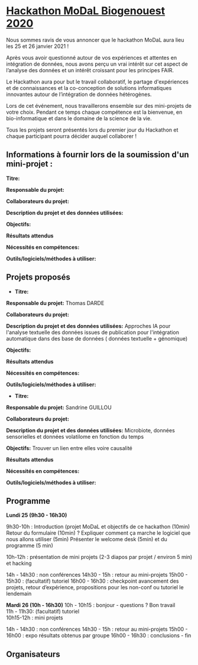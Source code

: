 # [Hackathon MoDaL Biogenouest 2020](https://albangaignard.github.io/biogen-hack-2020/)

Nous sommes ravis de vous annoncer que le hackathon MoDaL aura lieu les 25 et 26 janvier 2021 !

Après vous avoir questionné autour de vos expériences et attentes en intégration de données, nous avons perçu un vrai intérêt sur cet aspect de l’analyse des données et un intérêt croissant pour les principes FAIR. 

Le Hackathon aura pour but le travail collaboratif, le partage d'expériences et de  connaissances et la co-conception de solutions informatiques innovantes autour de l’intégration de données hétérogènes. 

Lors de cet événement, nous travaillerons ensemble sur des mini-projets de votre choix. Pendant ce temps chaque compétence est la bienvenue, en bio-informatique et dans le domaine de la science de la vie. 

Tous les projets seront présentés lors du premier jour du Hackathon et chaque participant pourra décider auquel collaborer !


## Informations à fournir lors de la soumission d'un mini-projet :

**Titre:**
<!-- Ajoutez un titre qui reflète ce que le code (ou le contenu). Essayez d'en choisir un simple et claire, de manière qui ait un sens pour les nouveaux venus qui veulent contribuer à votre projet. -->

**Responsable du projet:**
<!-- Ajouter le nom complet (et le pseudonyme GitHub) de la personne de contact. -->

**Collaborateurs du projet:**
<!-- Ajoutez les noms complets (et les pseudos GitHub si possible) de toute personne contribuant au projet. Les contributions de toute sorte sont les bienvenues ! -->

**Description du projet et des données utilisées:**
<!-- Ajoutez une brève description du projet et des données utilisées. Ajoutez un lien vers le dépô/sources, si disponible.  -->

**Objectifs:**
<!-- Ajoutez une liste d'étapes ou de résultats que vous comptez atteindre pendant l'événement. Essayez de fournir des objectifs plus ou moins complexes pour des participants ayant des compétences différentes. -->

**Résultats attendus**
<!-- Décrivez ce que vous souhaitez réaliser lors de ce brainhack. -->

**Nécessités en compétences:**
<!-- Ajoutez une liste de compétences nécessaires pour contribuer à ce projet. Essayez de penser à la fois aux compétences de codage et de non-codage. Vous pouvez fournir des niveaux de compétences prédéfinis ou donner des exemples concrets du type de tâches auxquelles les contributeurs seront confrontés. Veillez à donner aux nouveaux arrivant l'opportunité d'integrer votre projet afin que chaque participant puisse apprendre l'un de l'autre et partager leurs expériences. -->

**Outils/logiciels/méthodes à utiliser:**
<!-- Ajouter une liste d'outils/logiciels/méthodes qu'il est conseillé d'installer/réviser avant l'événement, la préparation des environnements ou la description des méthodes qui seront nécessaires pour contribuer à ce projet. Pensez à ajouter au moins une compétence non bio-info). -->



## Projets proposés

 - **Titre:**
<!-- Ajoutez un titre qui reflète ce que le code (ou le contenu). Essayez d'en choisir un simple et claire, de manière qui ait un sens pour les nouveaux venus qui veulent contribuer à votre projet. -->

**Responsable du projet:**
Thomas DARDE

**Collaborateurs du projet:**
<!-- Ajoutez les noms complets (et les pseudos GitHub si possible) de toute personne contribuant au projet. Les contributions de toute sorte sont les bienvenues ! -->

**Description du projet et des données utilisées:**
Approches IA pour l'analyse textuelle des données issues de publication pour l'intégration automatique dans des base de données ( données textuelle + génomique)

**Objectifs:**
<!-- Ajoutez une liste d'étapes ou de résultats que vous comptez atteindre pendant l'événement. Essayez de fournir des objectifs plus ou moins complexes pour des participants ayant des compétences différentes. -->

**Résultats attendus**
<!-- Décrivez ce que vous souhaitez réaliser lors de ce brainhack. -->

**Nécessités en compétences:**
<!-- Ajoutez une liste de compétences nécessaires pour contribuer à ce projet. Essayez de penser à la fois aux compétences de codage et de non-codage. Vous pouvez fournir des niveaux de compétences prédéfinis ou donner des exemples concrets du type de tâches auxquelles les contributeurs seront confrontés. Veillez à donner aux nouveaux arrivant l'opportunité d'integrer votre projet afin que chaque participant puisse apprendre l'un de l'autre et partager leurs expériences. -->

**Outils/logiciels/méthodes à utiliser:**
<!-- Ajouter une liste d'outils/logiciels/méthodes qu'il est conseillé d'installer/réviser avant l'événement, la préparation des environnements ou la description des méthodes qui seront nécessaires pour contribuer à ce projet. Pensez à ajouter au moins une compétence non bio-info). -->


 - **Titre:**
<!-- Ajoutez un titre qui reflète ce que le code (ou le contenu). Essayez d'en choisir un simple et claire, de manière qui ait un sens pour les nouveaux venus qui veulent contribuer à votre projet. -->

**Responsable du projet:**
Sandrine GUILLOU

**Collaborateurs du projet:**
<!-- Ajoutez les noms complets (et les pseudos GitHub si possible) de toute personne contribuant au projet. Les contributions de toute sorte sont les bienvenues ! -->

**Description du projet et des données utilisées:**
Microbiote, données sensorielles et données volatilome en fonction du temps

**Objectifs:**
Trouver un lien entre elles voire causalité

**Résultats attendus**
<!-- Décrivez ce que vous souhaitez réaliser lors de ce brainhack. -->

**Nécessités en compétences:**
<!-- Ajoutez une liste de compétences nécessaires pour contribuer à ce projet. Essayez de penser à la fois aux compétences de codage et de non-codage. Vous pouvez fournir des niveaux de compétences prédéfinis ou donner des exemples concrets du type de tâches auxquelles les contributeurs seront confrontés. Veillez à donner aux nouveaux arrivant l'opportunité d'integrer votre projet afin que chaque participant puisse apprendre l'un de l'autre et partager leurs expériences. -->

**Outils/logiciels/méthodes à utiliser:**
<!-- Ajouter une liste d'outils/logiciels/méthodes qu'il est conseillé d'installer/réviser avant l'événement, la préparation des environnements ou la description des méthodes qui seront nécessaires pour contribuer à ce projet. Pensez à ajouter au moins une compétence non bio-info). -->



## Programme 

**Lundi 25 (9h30 - 16h30)** 

9h30-10h :  Introduction (projet MoDaL et objectifs de ce hackathon (10min)
Retour du formulaire (10min) ? 
Expliquer comment ça marche le logiciel que nous allons utiliser (5min)
Présenter le welcome desk (5min) et du programme (5 min)

10h-12h : présentation de mini projets (2-3 diapos par projet / environ 5 min) et hacking 

14h - 14h30 : non conférences 
14h30 - 15h : retour au mini-projets
15h00 - 15h30 : (facultatif) tutoriel 
16h00 - 16h30 : checkpoint avancement des projets, retour d’expérience, propositions pour les non-conf ou tutoriel le lendemain 

**Mardi 26 (10h - 16h30)**
10h - 10h15 : bonjour - questions ? Bon travail  
11h - 11h30: (facultatif) tutoriel  
10h15-12h : mini projets 

14h - 14h30 : non conférences 
14h30 - 15h : retour au mini-projets
15h00 - 16h00 : expo résultats obtenus par groupe 
16h00 - 16h30 : conclusions - fin


## Organisateurs
